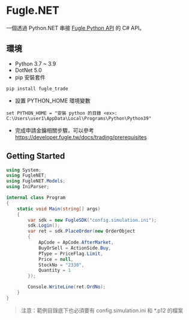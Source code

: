 # Fugle.NET

一個透過 Python.NET 串接 [Fugle Python API](https://github.com/fugle-dev/fugle-trade-python) 的 C# API。

## 環境
* Python 3.7 ~ 3.9
* DotNet 5.0
* pip 安裝套件
```
pip install fugle_trade
```
* 設置 PYTHON_HOME 環境變數
```
set PYTHON_HOME = "安裝 python 的目錄 <ex>: C:\Users\user1\AppData\Local\Programs\Python\Python39"
```
* 完成申請金鑰相關步驟，可以參考 https://developer.fugle.tw/docs/trading/prerequisites 

## Getting Started
```c#
using System;
using FugleNET;
using FugleNET.Models;
using IniParser;

internal class Program
{
    static void Main(string[] args)
    {
        var sdk = new FugleSDK("config.simulation.ini");
        sdk.Login();
        var ret = sdk.PlaceOrder(new OrderObject
        {
            ApCode = ApCode.AfterMarket,
            BuyOrSell = ActionSide.Buy,
            PType = PriceFlag.Limit,
            Price = null,
            StockNo = "2330",
            Quantity = 1
        });

        Console.WriteLine(ret.OrdNo);
    }
}
```
> 注意：範例目錄底下也必須要有 config.simulation.ini 和 *.p12 的檔案
